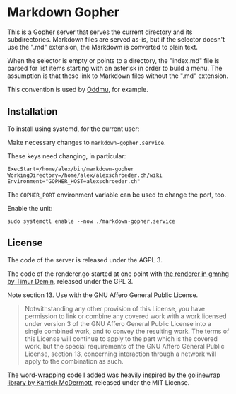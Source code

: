 # Markdown Gopher

This is a Gopher server that serves the current directory and its
subdirectories. Markdown files are served as-is, but if the selector
doesn't use the ".md" extension, the Markdown is converted to plain
text.

When the selector is empty or points to a directory, the "index.md"
file is parsed for list items starting with an asterisk in order to
build a menu. The assumption is that these link to Markdown files
without the ".md" extension.

This convention is used by
[Oddmu](https://src.alexschroeder.ch/oddmu.git), for example.

## Installation

To install using systemd, for the current user:

Make necessary changes to `markdown-gopher.service`.

These keys need changing, in particular:

```
ExecStart=/home/alex/bin/markdown-gopher
WorkingDirectory=/home/alex/alexschroeder.ch/wiki
Environment="GOPHER_HOST=alexschroeder.ch"
```

The `GOPHER_PORT` environment variable can be used to change the port,
too.

Enable the unit:

```
sudo systemctl enable --now ./markdown-gopher.service
```

## License

The code of the server is released under the AGPL 3.

The code of the renderer.go started at one point with [the renderer in
gmnhg by Timur Demin](https://github.com/tdemin/gmnhg/tree/v0.4.2/internal/renderer),
released under the GPL 3.

Note section 13. Use with the GNU Affero General Public License.

>   Notwithstanding any other provision of this License, you have
> permission to link or combine any covered work with a work licensed
> under version 3 of the GNU Affero General Public License into a
> single combined work, and to convey the resulting work. The terms of
> this License will continue to apply to the part which is the covered
> work, but the special requirements of the GNU Affero General Public
> License, section 13, concerning interaction through a network will
> apply to the combination as such.

The word-wrapping code I added was heavily inspired by [the golinewrap
library by Karrick McDermott](https://godoc.org/github.com/karrick/golinewrap),
released under the MIT License.
